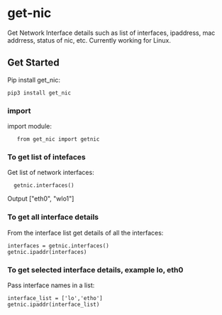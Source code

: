 # get-nic


Get Network Interface details such as list of interfaces, ipaddress, mac addrress, status of nic, etc. 
Currently working for Linux. 

## Get Started


Pip install get_nic:
   ```
   pip3 install get_nic
   ```

### import

import module:
```
   from get_nic import getnic
```
### To get list of intefaces

Get list of network interfaces:
```
  getnic.interfaces()
```
Output
["eth0", "wlo1"]

### To get all interface details
From the interface list get details of all the interfaces:
   ```
   interfaces = getnic.interfaces()
   getnic.ipaddr(interfaces)
   ```
### To get selected interface details, example lo, eth0
Pass interface names in a list:
   ```
   interface_list = ['lo','etho']
   getnic.ipaddr(interface_list)
   ```
